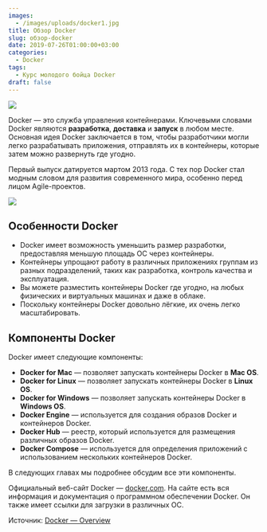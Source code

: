 ```yaml
---
images:
  - /images/uploads/docker1.jpg
title: Обзор Docker
slug: обзор-docker
date: 2019-07-26T01:00:00+03:00
categories:
  - Docker
tags:
  - Курс молодого бойца Docker
draft: false
---
```


![](/images/uploads/docker1.jpg)

Docker — это служба управления контейнерами. Ключевыми словами Docker являются **разработка**, **доставка** и **запуск**
в любом месте. Основная идея Docker заключается в том, чтобы разработчики могли легко разрабатывать приложения, отправлять
их в контейнеры, которые затем можно развернуть где угодно.

Первый выпуск датируется мартом 2013 года. С тех пор Docker стал модным словом для развития современного мира, особенно
перед лицом Agile-проектов.

![](https://i.imgur.com/aT4gygo.jpg)

## Особенности Docker

- Docker имеет возможность уменьшить размер разработки, предоставляя меньшую площадь ОС через контейнеры.
- Контейнеры упрощают работу в различных приложениях группам из разных подразделений, таких как разработка, контроль качества и эксплуатация.
- Вы можете разместить контейнеры Docker где угодно, на любых физических и виртуальных машинах и даже в облаке.
- Поскольку контейнеры Docker довольно лёгкие, их очень легко масштабировать.

## Компоненты Docker

Docker имеет следующие компоненты:

- **Docker for Mac** — позволяет запускать контейнеры Docker в **Mac OS**.
- **Docker for Linux** — позволяет запускать контейнеры Docker в **Linux OS**.
- **Docker for Windows** — позволяет запускать контейнеры Docker в **Windows OS**.
- **Docker Engine** — используется для создания образов Docker и контейнеров Docker.
- **Docker Hub** — реестр, который используется для размещения различных образов Docker.
- **Docker Compose** — используется для определения приложений с использованием нескольких контейнеров Docker.

В следующих главах мы подробнее обсудим все эти компоненты.

Официальный веб-сайт Docker — [docker.com](https://www.docker.com/). На сайте есть вся информация и документация о программном обеспечении Docker. Он также имеет ссылки для загрузки в различных ОС.

Источник: [Docker — Overview](https://www.tutorialspoint.com/docker/docker_overview.htm)
